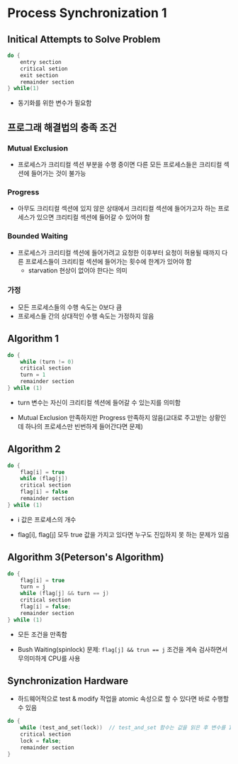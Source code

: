 # Process Synchronization 1

## Initical Attempts to Solve Problem

```c
do {
    entry section
    critical setion
    exit section
    remainder section
} while(1)
```

* 동기화를 위한 변수가 필요함

## 프로그래 해결법의 충족 조건

### Mutual Exclusion

* 프로세스가 크리티컬 섹션 부분을 수행 중이면 다른 모든 프로세스들은 크리티컬 섹션에 들어가는 것이 불가능

### Progress

* 아무도 크리티컬 섹션에 있지 않은 상태에서 크리티컬 섹션에 들어가고자 하는 프로세스가 있으면 크리티컬 섹션에 들어갈 수 있어야 함

### Bounded Waiting

* 프로세스가 크리티컬 섹션에 들어가려고 요청한 이후부터 요청이 허용될 때까지 다른 프로세스들이 크리티컬 섹션에 들어가는 횟수에 한계가 있어야 함
    * starvation 현상이 없어야 한다는 의미

### 가정

* 모든 프로세스들의 수행 속도는 0보다 큼
* 프로세스들 간의 상대적인 수행 속도는 가정하지 않음

## Algorithm 1

```c
do {
    while (turn != 0)
    critical section
    turn = 1
    remainder section
} while (1)
```

* turn 변수는 자신이 크리티컬 섹션에 들어갈 수 있는지를 의미함

* Mutual Exclusion 만족하지만 Progress 만족하지 않음(교대로 주고받는 상황인데 하나의 프로세스만 빈번하게 들어간다면 문제)

## Algorithm 2

```c
do {
    flag[i] = true
    while (flag[j])
    critical section
    flag[i] = false
    remainder section
} while (1)
```

* i 값은 프로세스의 개수

* flag[i], flag[j] 모두 true 값을 가지고 있다면 누구도 진입하지 못 하는 문제가 있음

## Algorithm 3(Peterson's Algorithm)

```c
do {
    flag[i] = true
    turn = j
    while (flag[j] && turn == j)
    critical section
    flag[i] = false;
    remainder section
} while (1)
```

* 모든 조건을 만족함

* Bush Waiting(spinlock) 문제: `flag[j] && trun == j` 조건을 계속 검사하면서 무의미하게 CPU를 사용

## Synchronization Hardware

* 하드웨어적으로 test & modify 작업을 atomic 속성으로 할 수 있다면 바로 수행할 수 있음

```c
do {
    while (test_and_set(lock))  // test_and_set 함수는 값을 읽은 후 변수를 1로 설정해줌(atomic)
    critical section
    lock = false;
    remainder section
}

